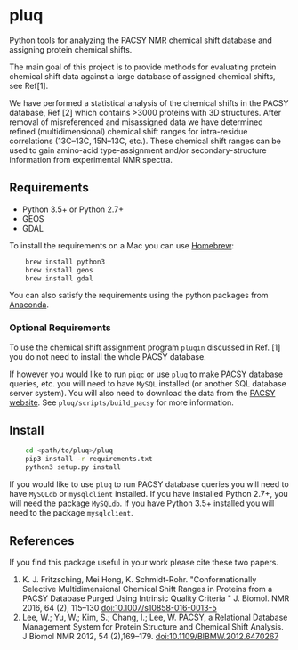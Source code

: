 
# pluq


Python tools for analyzing the PACSY NMR chemical shift database and assigning 
protein chemical shifts.

The main goal of this project is to provide methods for evaluating protein 
chemical shift data against a large database of assigned chemical shifts, 
see Ref[1].

We have performed a statistical analysis of the chemical shifts in the PACSY 
database, Ref [2] which contains >3000 proteins with 3D structures. After 
removal of misreferenced and misassigned data we have determined refined 
(multidimensional) chemical shift ranges for intra-residue correlations 
(13C–13C, 15N–13C, etc.). These chemical shift ranges can be used to gain 
amino-acid type-assignment and/or secondary-structure information from 
experimental NMR spectra.

## Requirements

- Python 3.5+ or Python 2.7+
- GEOS
- GDAL

To install the requirements on a Mac you can use [Homebrew](https://brew.sh):

```bash
    brew install python3
    brew install geos
    brew install gdal
```

You can also satisfy the requirements using the python packages from [Anaconda](https://anaconda.org/anaconda/python).


### Optional Requirements

To use the chemical shift assignment program  `pluqin` discussed in Ref. [1] you do not need to install the whole PACSY database.  

If however you would like to run `piqc` or use `pluq` to make PACSY database queries, etc. you will need to have `MySQL` installed (or another SQL database server system). You will also need to download the data from the [PACSY website](http://pacsy.nmrfam.wisc.edu). See `pluq/scripts/build_pacsy` for more information.


## Install

```bash
    cd <path/to/pluq>/pluq
    pip3 install -r requirements.txt
    python3 setup.py install
```

If you would like to use `pluq` to run PACSY database queries you will need to have `MySQLdb` or `mysqlclient` installed. If you have installed Python 2.7+, you will need the package `MySQLdb`. If you have Python 3.5+ installed you will need to the package `mysqlclient`.

## References

If you find this package useful in your work please cite these two papers. 

1. K. J. Fritzsching, Mei Hong,  K. Schmidt-Rohr. "Conformationally
    Selective Multidimensional Chemical Shift Ranges in Proteins from
    a PACSY Database Purged Using Intrinsic Quality Criteria " J.
    Biomol. NMR 2016, 64 (2), 115–130
    [doi:10.1007/s10858-016-0013-5](https://doi.org/10.1007/s10858-016-0013-5)
2. Lee, W.; Yu, W.; Kim, S.; Chang, I.; Lee, W. PACSY, a Relational
    Database Management System for Protein Structure and Chemical
    Shift Analysis. J Biomol NMR 2012, 54 (2),169–179.
    [doi:10.1109/BIBMW.2012.6470267](https://doi.org/10.1109/BIBMW.2012.6470267)